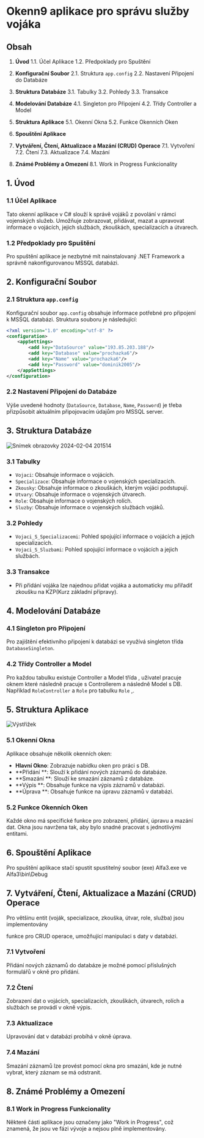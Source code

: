 # Okenn9 aplikace pro správu služby vojáka

## Obsah

1. **Úvod**
    1.1. Účel Aplikace
    1.2. Předpoklady pro Spuštění

2. **Konfigurační Soubor**
    2.1. Struktura `app.config`
    2.2. Nastavení Připojení do Databáze

3. **Struktura Databáze**
    3.1. Tabulky
    3.2. Pohledy
    3.3. Transakce

4. **Modelování Databáze**
    4.1. Singleton pro Připojení
    4.2. Třídy Controller a Model

5. **Struktura Aplikace**
    5.1. Okenní Okna
    5.2. Funkce Okenních Oken

6. **Spouštění Aplikace**

7. **Vytváření, Čtení, Aktualizace a Mazání (CRUD) Operace**
    7.1. Vytvoření
    7.2. Čtení
    7.3. Aktualizace
    7.4. Mazání

8. **Známé Problémy a Omezení**
    8.1. Work in Progress Funkcionality

## 1. Úvod

### 1.1 Účel Aplikace
Tato okenní aplikace v C# slouží k správě vojáků z povolání v rámci vojenských služeb. Umožňuje zobrazovat, přidávat, mazat a upravovat informace o vojácích, jejich službách, zkouškách, specializacích a útvarech.

### 1.2 Předpoklady pro Spuštění
Pro spuštění aplikace je nezbytné mít nainstalovaný .NET Framework a správně nakonfigurovanou MSSQL databázi.

## 2. Konfigurační Soubor

### 2.1 Struktura `app.config`
Konfigurační soubor `app.config` obsahuje informace potřebné pro připojení k MSSQL databázi. Struktura souboru je následující:

```xml
<?xml version="1.0" encoding="utf-8" ?>
<configuration>
	<appSettings>
		<add key="DataSource" value="193.85.203.188"/>
		<add key="Database" value="prochazka6"/>
		<add key="Name" value="prochazka6"/>
		<add key="Password" value="dominik2005"/>
	</appSettings>
</configuration>
```

### 2.2 Nastavení Připojení do Databáze
Výše uvedené hodnoty (`DataSource`, `Database`, `Name`, `Password`) je třeba přizpůsobit aktuálním připojovacím údajům pro MSSQL server.

## 3. Struktura Databáze
![Snímek obrazovky 2024-02-04 201514](https://github.com/Crusader5033/Alfa3/assets/113086006/5423851b-a659-4c7e-8476-c5ff53d6bf7a)
### 3.1 Tabulky
- `Vojaci`: Obsahuje informace o vojácích.
- `Specializace`: Obsahuje informace o vojenských specializacích.
- `Zkousky`: Obsahuje informace o zkouškách, kterým vojáci podstupují.
- `Utvary`: Obsahuje informace o vojenských útvarech.
- `Role`: Obsahuje informace o vojenských rolích.
- `Sluzby`: Obsahuje informace o vojenských službách vojáků.

### 3.2 Pohledy
- `Vojaci_S_Specializacemi`: Pohled spojující informace o vojácích a jejich specializacích.
- `Vojaci_S_Sluzbami`: Pohled spojující informace o vojácích a jejich službách.
### 3.3 Transakce
- Při přidání vojáka lze najednou přidat vojáka a automaticky mu přiřadiť zkoušku na KZP(Kurz základní přípravy).


## 4. Modelování Databáze

### 4.1 Singleton pro Připojení
Pro zajištění efektivního připojení k databázi se využívá singleton třída `DatabaseSingleton`.

### 4.2 Třídy Controller a Model
Pro každou tabulku existuje Controller a Model třída , uživatel pracuje oknem které následně pracuje s Controllerem a následně Model s DB. Například `RoleController` a `Role` pro tabulku `Role` ,.

## 5. Struktura Aplikace
![Výstřižek](https://github.com/Crusader5033/Alfa3/assets/113086006/e798132d-2ade-463d-b80c-1ea692e762f4)

### 5.1 Okenní Okna
Aplikace obsahuje několik okenních oken:
- **Hlavní Okno**: Zobrazuje nabídku oken pro práci s DB.
- **Přidání **: Slouží k přidání nových záznamů do databáze.
- **Smazání **: Slouží ke smazání záznamů z databáze.
- **Výpis **: Obsahuje funkce na výpis záznamů v databázi.
- **Úprava **: Obsahuje funkce na úpravu záznamů v databázi.

### 5.2 Funkce Okenních Oken
Každé okno má specifické funkce pro zobrazení, přidání, úpravu a mazání dat. Okna jsou navržena tak, aby bylo snadné pracovat s jednotlivými entitami.

## 6. Spouštění Aplikace

Pro spuštění aplikace stačí spustit spustitelný soubor (exe) Alfa3.exe ve Alfa3\bin\Debug

## 7. Vytváření, Čtení, Aktualizace a Mazání (CRUD) Operace

Pro většinu entit (voják, specializace, zkouška, útvar, role, služba) jsou implementovány

 funkce pro CRUD operace, umožňující manipulaci s daty v databázi.

### 7.1 Vytvoření
Přidání nových záznamů do databáze je možné pomocí příslušných formulářů v okně pro přidání.

### 7.2 Čtení
Zobrazení dat o vojácích, specializacích, zkouškách, útvarech, rolích a službách se provádí v okně výpis.

### 7.3 Aktualizace
Upravování dat v databázi probíhá v okně úprava.

### 7.4 Mazání
Smazání záznamů lze provést pomocí okna pro smazání, kde je nutné vybrat, který záznam se má odstranit.

## 8. Známé Problémy a Omezení

### 8.1 Work in Progress Funkcionality
Některé části aplikace jsou označeny jako "Work in Progress", což znamená, že jsou ve fázi vývoje a nejsou plně implementovány.

